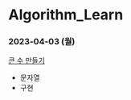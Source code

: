 # Algorithm_Learn
### 2023-04-03 (월)
[큰 수 만들기](https://school.programmers.co.kr/learn/courses/30/lessons/42883)
- 문자열
- 구현
